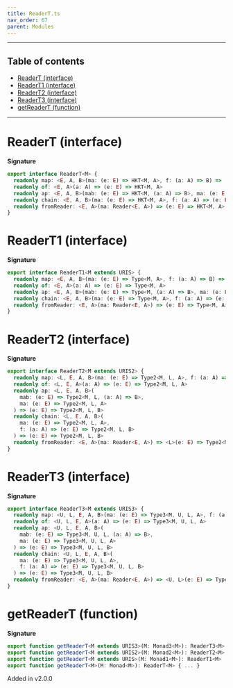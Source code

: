 ```yaml
---
title: ReaderT.ts
nav_order: 67
parent: Modules
---
```


---

<h2 class="text-delta">Table of contents</h2>

- [ReaderT (interface)](#readert-interface)
- [ReaderT1 (interface)](#readert1-interface)
- [ReaderT2 (interface)](#readert2-interface)
- [ReaderT3 (interface)](#readert3-interface)
- [getReaderT (function)](#getreadert-function)

---

# ReaderT (interface)

**Signature**

```ts
export interface ReaderT<M> {
  readonly map: <E, A, B>(ma: (e: E) => HKT<M, A>, f: (a: A) => B) => (e: E) => HKT<M, B>
  readonly of: <E, A>(a: A) => (e: E) => HKT<M, A>
  readonly ap: <E, A, B>(mab: (e: E) => HKT<M, (a: A) => B>, ma: (e: E) => HKT<M, A>) => (e: E) => HKT<M, B>
  readonly chain: <E, A, B>(ma: (e: E) => HKT<M, A>, f: (a: A) => (e: E) => HKT<M, B>) => (e: E) => HKT<M, B>
  readonly fromReader: <E, A>(ma: Reader<E, A>) => (e: E) => HKT<M, A>
}
```

# ReaderT1 (interface)

**Signature**

```ts
export interface ReaderT1<M extends URIS> {
  readonly map: <E, A, B>(ma: (e: E) => Type<M, A>, f: (a: A) => B) => (e: E) => Type<M, B>
  readonly of: <E, A>(a: A) => (e: E) => Type<M, A>
  readonly ap: <E, A, B>(mab: (e: E) => Type<M, (a: A) => B>, ma: (e: E) => Type<M, A>) => (e: E) => Type<M, B>
  readonly chain: <E, A, B>(ma: (e: E) => Type<M, A>, f: (a: A) => (e: E) => Type<M, B>) => (e: E) => Type<M, B>
  readonly fromReader: <E, A>(ma: Reader<E, A>) => (e: E) => Type<M, A>
}
```

# ReaderT2 (interface)

**Signature**

```ts
export interface ReaderT2<M extends URIS2> {
  readonly map: <L, E, A, B>(ma: (e: E) => Type2<M, L, A>, f: (a: A) => B) => (e: E) => Type2<M, L, B>
  readonly of: <L, E, A>(a: A) => (e: E) => Type2<M, L, A>
  readonly ap: <L, E, A, B>(
    mab: (e: E) => Type2<M, L, (a: A) => B>,
    ma: (e: E) => Type2<M, L, A>
  ) => (e: E) => Type2<M, L, B>
  readonly chain: <L, E, A, B>(
    ma: (e: E) => Type2<M, L, A>,
    f: (a: A) => (e: E) => Type2<M, L, B>
  ) => (e: E) => Type2<M, L, B>
  readonly fromReader: <E, A>(ma: Reader<E, A>) => <L>(e: E) => Type2<M, L, A>
}
```

# ReaderT3 (interface)

**Signature**

```ts
export interface ReaderT3<M extends URIS3> {
  readonly map: <U, L, E, A, B>(ma: (e: E) => Type3<M, U, L, A>, f: (a: A) => B) => (e: E) => Type3<M, U, L, B>
  readonly of: <U, L, E, A>(a: A) => (e: E) => Type3<M, U, L, A>
  readonly ap: <U, L, E, A, B>(
    mab: (e: E) => Type3<M, U, L, (a: A) => B>,
    ma: (e: E) => Type3<M, U, L, A>
  ) => (e: E) => Type3<M, U, L, B>
  readonly chain: <U, L, E, A, B>(
    ma: (e: E) => Type3<M, U, L, A>,
    f: (a: A) => (e: E) => Type3<M, U, L, B>
  ) => (e: E) => Type3<M, U, L, B>
  readonly fromReader: <E, A>(ma: Reader<E, A>) => <U, L>(e: E) => Type3<M, U, L, A>
}
```

# getReaderT (function)

**Signature**

```ts
export function getReaderT<M extends URIS3>(M: Monad3<M>): ReaderT3<M>
export function getReaderT<M extends URIS2>(M: Monad2<M>): ReaderT2<M>
export function getReaderT<M extends URIS>(M: Monad1<M>): ReaderT1<M>
export function getReaderT<M>(M: Monad<M>): ReaderT<M> { ... }
```

Added in v2.0.0
